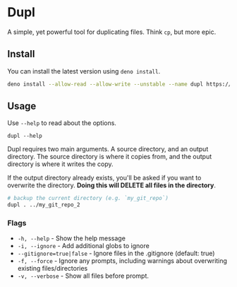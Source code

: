 # Dupl

A simple, yet powerful tool for duplicating files. Think `cp`, but more epic.

## Install

You can install the latest version using `deno install`.

```bash
deno install --allow-read --allow-write --unstable --name dupl https://raw.githubusercontent.com/TheOtterlord/dupl/main/mod.ts
```

## Usage

Use `--help` to read about the options.

```
dupl --help
```

Dupl requires two main arguments. A source directory, and an output
directory. The source directory is where it copies from, and the output
directory is where it writes the copy.

If the output directory already exists, you'll be asked if you want to overwrite
the directory. **Doing this will DELETE all files in the directory**.

```bash
# backup the current directory (e.g. `my_git_repo`)
dupl . ../my_git_repo_2
```

### Flags

- `-h, --help` - Show the help message
- `-i, --ignore` - Add additional globs to ignore
- `--gitignore=true|false` - Ignore files in the .gitignore (default: true)
- `-f, --force` - Ignore any prompts, including warnings about overwriting
  existing files/directories
- `-v, --verbose` - Show all files before prompt.

